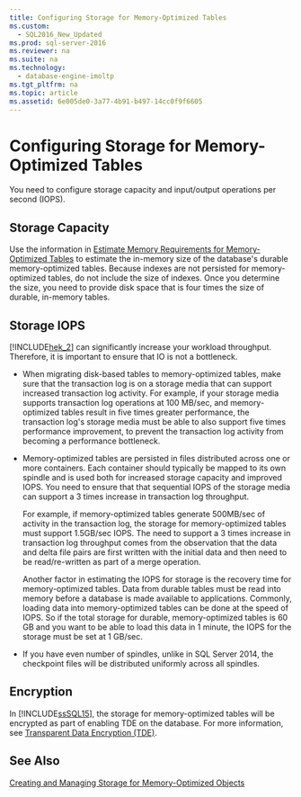 ```yaml
---
title: Configuring Storage for Memory-Optimized Tables
ms.custom: 
  - SQL2016_New_Updated
ms.prod: sql-server-2016
ms.reviewer: na
ms.suite: na
ms.technology: 
  - database-engine-imoltp
ms.tgt_pltfrm: na
ms.topic: article
ms.assetid: 6e005de0-3a77-4b91-b497-14cc0f9f6605
---
```

# Configuring Storage for Memory-Optimized Tables
  You need to configure storage capacity and input\/output operations per second \(IOPS\).  
  
## Storage Capacity  
 Use the information in [Estimate Memory Requirements for Memory-Optimized Tables](../../Topics/TopicNameNotContainA/Estimate-Memory-Requirements-for-Memory-Optimized-Tables.md) to estimate the in\-memory size of the database's durable memory\-optimized tables. Because indexes are not persisted for memory\-optimized tables, do not include the size of indexes. Once you determine the size, you need to provide disk space that is four times the size of durable, in\-memory tables.  
  
## Storage IOPS  
 [!INCLUDE[hek_2](../../Token/Other/hek_2_md.md)] can significantly increase your workload throughput. Therefore, it is important to ensure that IO is not a bottleneck.  
  
-   When migrating disk\-based tables to memory\-optimized tables, make sure that the transaction log is on a storage media that can support increased transaction log activity. For example, if your storage media supports transaction log operations at 100 MB\/sec, and memory\-optimized tables result in five times greater performance, the transaction log's storage media must be able to also support five times performance improvement, to prevent the transaction log activity from becoming a performance bottleneck.  
  
-   Memory\-optimized tables are persisted in files distributed across one or more containers. Each container should typically be mapped to its own spindle and is used both for increased storage capacity and improved IOPS. You need to ensure that that sequential IOPS of the storage media can support a 3 times increase in transaction log throughput.  
  
     For example, if memory\-optimized tables generate 500MB\/sec of activity in the transaction log, the storage for memory\-optimized tables must support 1.5GB\/sec IOPS. The need to support a 3 times increase in transaction log throughput comes from the observation that the data and delta file pairs are first written with the initial data and then need to be read\/re\-written as part of a merge operation.  
  
     Another factor in estimating the IOPS for storage is the recovery time for memory\-optimized tables. Data from durable tables must be read into memory before a database is made available to applications. Commonly, loading data into memory\-optimized tables can be done at the speed of IOPS. So if the total storage for durable, memory\-optimized tables is 60 GB and you want to be able to load this data in 1 minute, the IOPS for the storage must be set at 1 GB\/sec.  
  
-   If you have even number of spindles, unlike in SQL Server 2014, the checkpoint files will be distributed uniformly across all spindles.  
  
## Encryption  
 In [!INCLUDE[ssSQL15](../../Token/Other/ssSQL15_md.md)], the storage for memory\-optimized tables will be encrypted as part of enabling TDE on the database. For more information, see [Transparent Data Encryption &#40;TDE&#41;](../../Topics/TopicNameNotContainA/Transparent-Data-Encryption--TDE-.md).  
  
## See Also  
 [Creating and Managing Storage for Memory-Optimized Objects](../../Topics/TopicNameNotContainA/Creating-and-Managing-Storage-for-Memory-Optimized-Objects.md)  
  
  